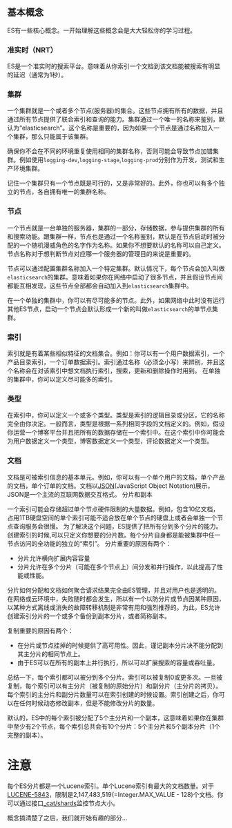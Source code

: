 ## 基本概念

ES有一些核心概念。一开始理解这些概念会是大大轻松你的学习过程。

### 准实时（NRT）

ES是一个准实时的搜索平台。意味着从你索引一个文档到该文档能被搜索有明显的延迟（通常为1秒）。

### 集群

一个集群就是一个或者多个节点(服务器)的集合。这些节点拥有所有的数据，并且通过所有节点提供了联合索引和查询的能力。集群通过一个唯一的名称来鉴别，默认为“elasticsearch”。这个名称是重要的，因为如果一个节点是通过名称加入一个集群，那么只能属于该集群。

确保你不会在不同的环境重复使用相同的集群名称，否则可能会导致节点加错集群。例如使用`logging-dev`,`logging-stage`,`logging-prod`分别作为开发，测试和生产环境集群。

记住一个集群只有一个节点既是可行的，又是非常好的。此外，你也可以有多个独立的节点，各自拥有唯一的集群名称。
### 节点

一个节点就是一台单独的服务器，集群的一部分，存储数据，参与提供集群的所有和搜索功能。跟集群一样，节点也是通过一个名称鉴别，默认是在节点启动时被分配的一个随机漫威角色的名字作为名称。如果你不想要默认的名称可以自己定义。节点名称对于想判断节点对应哪一个服务器的管理目的来说是重要的。

节点可以通过配置集群名称加入一个特定集群。默认情况下，每个节点会加入叫做`elasticsearch`的集群。意味着如果你在网络中启动了很多节点，并且假设节点间都能互相发现，这些节点全部都会自动加入到`elasticsearch`集群中。

在一个单独的集群中，你可以有尽可能多的节点。此外，如果网络中此时没有运行其他ES节点，启动一个节点会默认形成一个新的叫做`elasticsearch`的单节点集群。

### 索引

索引就是有着某些相似特征的文档集合。例如：你可以有一个用户数据索引，一个产品目录索引，一个订单数据索引。索引通过名称（必须全小写）来辨别，并且这个名称会在对该索引中想文档执行索引，搜索，更新和删除操作时用到。
在单独的集群中，你可以定义尽可能多的索引。

### 类型
在索引中，你可以定义一个或多个类型。类型是索引的逻辑目录或分区，它的名称完全由你决定。一般而言，类型是根据一系列相同字段的文档定义的。例如，假设你运营一个博客平台并且把所有的数据存储在一个索引中。在这个索引中你可能会为用户数据定义一个类型，博客数据定义一个类型，评论数据定义一个类型。

### 文档

文档是可被索引信息的基本单元。例如，你可以有一个单个用户的文档，单个产品的文档，单个订单的文档。文档以[JSON](http://json.org/)(JavaScript Object Notation)展示，JSON是一个主流的互联网数据交互格式。
分片和副本

一个索引可能会存储超过单个节点硬件限制的大量数据。例如，包含10亿文档，占用1TB硬盘空间的单个索引可能不适合放在单个节点的硬盘上或者会单独一个节点查询服务会很慢。
为了解决这个问题，ES提供了把所有分到多个分片的能力。创建索引的时候,可以只定义你想要的分片数。每个分片自身都是能被集群中任一节点访问的全功能的独立的“索引”。
分片重要的原因有两个：

* 分片允许横向扩展内容容量
* 分片允许在多个分片（可能在多个节点上）间分发和并行操作，以此提高了性能或性能。

分片如何分配和文档如何聚合请求结果完全由ES管理，并且对用户也是透明的。
在网络或云环境中，失败随时都会发生，所以有一个以防分片或节点因某种原因，以某种方式离线或消失的故障转移机制是非常有用和强烈推荐的。为此，ES允许创建索引分片的一个或多个备份到副本分片，或者简称副本。

复制重要的原因有两个：

* 在分片或节点挂掉的时候提供了高可用性。因此，谨记副本分片决不能分配到其主分片的相同节点上。
* 由于ES可以在所有的副本上并行执行，所以可以扩展搜索的容量或吞吐量。

总结一下，每个索引都可以被分到多个分片。索引可以被复制0或更多次。一旦被复制，每个索引可以有主分片（被复制的原始分片）和副分片（主分片的拷贝）。每个索引的主分片和副分片数量可以在索引创建的时候设置。索引创建之后，你可以在任何时候动态修改副本，但是不能修改分片的数量。

默认的，ES中的每个索引被分配了5个主分片和一个副本，这意味着如果你在集群中至少有2个节点，每个索引总共会有10个分片：5个主分片和5个副本分片（1个完整的副本）。

# 注意

每个ES分片都是一个Lucene索引。单个Lucene索引有最大的文档数量。对于[LUCENE-5843](https://issues.apache.org/jira/browse/LUCENE-5843)，限制是2,147,483,519(=Integer.MAX_VALUE - 128)个文档。你可以通过接口[_cat/shards](https://www.elastic.co/guide/en/elasticsearch/reference/current/cat-shards.html)监控节点大小。

概念搞清楚了之后，我们就开始有趣的部分...

